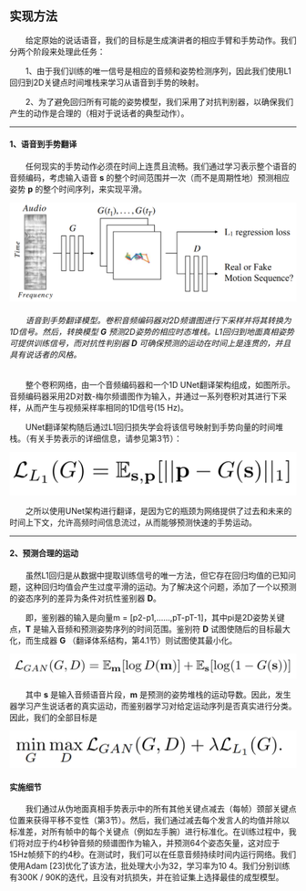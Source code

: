 ## 实现方法
　　给定原始的说话语音，我们的目标是生成演讲者的相应手臂和手势动作。我们分两个阶段来处理此任务：

　　1、由于我们训练的唯一信号是相应的音频和姿势检测序列，因此我们使用L1回归到2D关键点时间堆栈来学习从语音到手势的映射。

　　2、为了避免回归所有可能的姿势模型，我们采用了对抗判别器，以确保我们产生的动作是合理的（相对于说话者的典型动作）。

---

#### 1、语音到手势翻译
　　任何现实的手势动作必须在时间上连贯且流畅。我们通过学习表示整个语音的音频编码，考虑输入语音 **s** 的整个时间范围并一次（而不是周期性地）预测相应姿势 **p** 的整个时间序列，来实现平滑。

![img](../../imgs/1a895343-20f1-471f-a57e-203d5cc68f81.png)

###### 　　语音到手势翻译模型。卷积音频编码器对2D频谱图进行下采样并将其转换为1D信号。然后，转换模型 **G** 预测2D姿势的相应时态堆栈。L1回归到地面真相姿势可提供训练信号，而对抗性判别器 **D** 可确保预测的运动在时间上是连贯的，并且具有说话者的风格。

　　整个卷积网络，由一个音频编码器和一个1D UNet翻译架构组成，如图所示。音频编码器采用2D对数-梅尔频谱图作为输入，并通过一系列卷积对其进行下采样，从而产生与视频采样率相同的1D信号(15 Hz)。

　　UNet翻译架构随后通过L1回归损失学会将该信号映射到手势向量的时间堆栈。（有关手势表示的详细信息，请参见第3节）：

![img](../../imgs/5365f664-45dd-4e0a-b470-d0898087bb9d.png)

　　之所以使用UNet架构进行翻译，是因为它的瓶颈为网络提供了过去和未来的时间上下文，允许高频时间信息流过，从而能够预测快速的手势运动。

---

#### 2、预测合理的运动
　　虽然L1回归是从数据中提取训练信号的唯一方法，但它存在回归均值的已知问题，这种回归均值会产生过度平滑的运动。为了解决这个问题，添加了一个以预测的姿态序列的差异为条件对抗性鉴别器 **D**。

　　即，鉴别器的输入是向量m = [p2-p1,......,pT-pT-1]，其中pi是2D姿势关键点，**T** 是输入音频和预测姿势序列的时间范围。鉴别符 **D** 试图使随后的目标最大化，而生成器 **G** （翻译体系结构，第4.1节）则试图使其最小化。

![img](../../imgs/a305a88b-c1e6-437f-b107-133d2bd092fc.png)

　　其中 **s** 是输入音频语音片段，**m** 是预测的姿势堆栈的运动导数。因此，发生器学习产生说话者的真实运动，而鉴别器学习对给定运动序列是否真实进行分类。因此，我们的全部目标是

![img](../../imgs/e3006a03-a293-4eee-a47a-3eb5b098c5d0.png)

#### 实施细节
　　我们通过从伪地面真相手势表示中的所有其他关键点减去（每帧）颈部关键点位置来获得平移不变性（第3节）。然后，我们通过减去每个发言人的均值并除以标准差，对所有帧中的每个关键点（例如左手腕）进行标准化。在训练过程中，我们将对应于约4秒钟音频的频谱图作为输入，并预测64个姿态矢量，这对应于15Hz帧频下的约4秒。在测试时，我们可以在任意音频持续时间内运行网络。我们使用Adam [23]优化了该方法，批处理大小为32，学习率为10 4。我们分别训练有300K / 90K的迭代，且没有对抗损失，并在验证集上选择最佳的成型模型。
